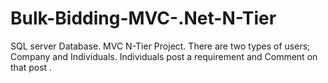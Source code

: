 # Bulk-Bidding-MVC-.Net-N-Tier
SQL server Database. MVC N-Tier Project. There are two types of users; Company and Individuals. Individuals post a  requirement and Comment on that post .

